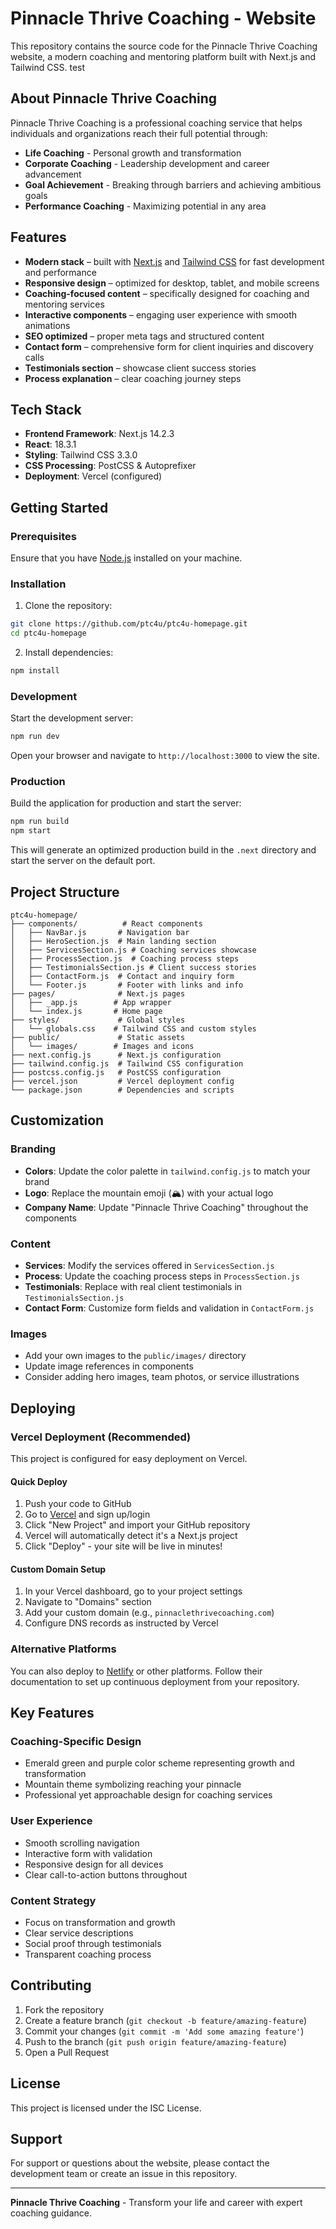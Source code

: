 # Pinnacle Thrive Coaching - Website

This repository contains the source code for the Pinnacle Thrive Coaching website, a modern coaching and mentoring platform built with Next.js and Tailwind CSS. test

## About Pinnacle Thrive Coaching

Pinnacle Thrive Coaching is a professional coaching service that helps individuals and organizations reach their full potential through:

- **Life Coaching** - Personal growth and transformation
- **Corporate Coaching** - Leadership development and career advancement
- **Goal Achievement** - Breaking through barriers and achieving ambitious goals
- **Performance Coaching** - Maximizing potential in any area

## Features

- **Modern stack** – built with [Next.js](https://nextjs.org/) and [Tailwind CSS](https://tailwindcss.com/) for fast development and performance
- **Responsive design** – optimized for desktop, tablet, and mobile screens
- **Coaching-focused content** – specifically designed for coaching and mentoring services
- **Interactive components** – engaging user experience with smooth animations
- **SEO optimized** – proper meta tags and structured content
- **Contact form** – comprehensive form for client inquiries and discovery calls
- **Testimonials section** – showcase client success stories
- **Process explanation** – clear coaching journey steps

## Tech Stack

- **Frontend Framework**: Next.js 14.2.3
- **React**: 18.3.1
- **Styling**: Tailwind CSS 3.3.0
- **CSS Processing**: PostCSS & Autoprefixer
- **Deployment**: Vercel (configured)

## Getting Started

### Prerequisites

Ensure that you have [Node.js](https://nodejs.org/) installed on your machine.

### Installation

1. Clone the repository:
```bash
git clone https://github.com/ptc4u/ptc4u-homepage.git
cd ptc4u-homepage
```

2. Install dependencies:
```bash
npm install
```

### Development

Start the development server:

```bash
npm run dev
```

Open your browser and navigate to `http://localhost:3000` to view the site.

### Production

Build the application for production and start the server:

```bash
npm run build
npm start
```

This will generate an optimized production build in the `.next` directory and start the server on the default port.

## Project Structure

```
ptc4u-homepage/
├── components/          # React components
│   ├── NavBar.js       # Navigation bar
│   ├── HeroSection.js  # Main landing section
│   ├── ServicesSection.js # Coaching services showcase
│   ├── ProcessSection.js  # Coaching process steps
│   ├── TestimonialsSection.js # Client success stories
│   ├── ContactForm.js  # Contact and inquiry form
│   └── Footer.js       # Footer with links and info
├── pages/              # Next.js pages
│   ├── _app.js        # App wrapper
│   └── index.js       # Home page
├── styles/             # Global styles
│   └── globals.css    # Tailwind CSS and custom styles
├── public/             # Static assets
│   └── images/        # Images and icons
├── next.config.js      # Next.js configuration
├── tailwind.config.js  # Tailwind CSS configuration
├── postcss.config.js   # PostCSS configuration
├── vercel.json         # Vercel deployment config
└── package.json        # Dependencies and scripts
```

## Customization

### Branding
- **Colors**: Update the color palette in `tailwind.config.js` to match your brand
- **Logo**: Replace the mountain emoji (🏔️) with your actual logo
- **Company Name**: Update "Pinnacle Thrive Coaching" throughout the components

### Content
- **Services**: Modify the services offered in `ServicesSection.js`
- **Process**: Update the coaching process steps in `ProcessSection.js`
- **Testimonials**: Replace with real client testimonials in `TestimonialsSection.js`
- **Contact Form**: Customize form fields and validation in `ContactForm.js`

### Images
- Add your own images to the `public/images/` directory
- Update image references in components
- Consider adding hero images, team photos, or service illustrations

## Deploying

### Vercel Deployment (Recommended)

This project is configured for easy deployment on Vercel.

#### Quick Deploy

1. Push your code to GitHub
2. Go to [Vercel](https://vercel.com/) and sign up/login
3. Click "New Project" and import your GitHub repository
4. Vercel will automatically detect it's a Next.js project
5. Click "Deploy" - your site will be live in minutes!

#### Custom Domain Setup

1. In your Vercel dashboard, go to your project settings
2. Navigate to "Domains" section
3. Add your custom domain (e.g., `pinnaclethrivecoaching.com`)
4. Configure DNS records as instructed by Vercel

### Alternative Platforms

You can also deploy to [Netlify](https://www.netlify.com/) or other platforms. Follow their documentation to set up continuous deployment from your repository.

## Key Features

### Coaching-Specific Design
- Emerald green and purple color scheme representing growth and transformation
- Mountain theme symbolizing reaching your pinnacle
- Professional yet approachable design for coaching services

### User Experience
- Smooth scrolling navigation
- Interactive form with validation
- Responsive design for all devices
- Clear call-to-action buttons throughout

### Content Strategy
- Focus on transformation and growth
- Clear service descriptions
- Social proof through testimonials
- Transparent coaching process

## Contributing

1. Fork the repository
2. Create a feature branch (`git checkout -b feature/amazing-feature`)
3. Commit your changes (`git commit -m 'Add some amazing feature'`)
4. Push to the branch (`git push origin feature/amazing-feature`)
5. Open a Pull Request

## License

This project is licensed under the ISC License.

## Support

For support or questions about the website, please contact the development team or create an issue in this repository.

---

**Pinnacle Thrive Coaching** - Transform your life and career with expert coaching guidance.